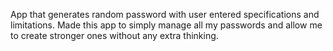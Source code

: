 App that generates random password with user entered specifications and limitations. Made this app to simply manage all my passwords and allow me to create stronger ones without any extra thinking.
